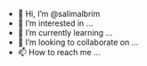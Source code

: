 - 👋 Hi, I’m @salimalbrim
- 👀 I’m interested in ...
- 🌱 I’m currently learning ...
- 💞️ I’m looking to collaborate on ...
- 📫 How to reach me ...

<!---
salimalbrim/salimalbrim is a ✨ special ✨ repository because its `README.md` (this file) appears on your GitHub profile.
You can click the Preview link to take a look at your changes.
--->

